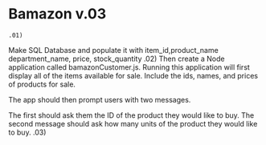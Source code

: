 # Bamazon v.03
	.01)
 Make SQL Database and populate it with item_id,product_name
department_name, price, stock_quantity 
	.02) 
Then create a Node application called bamazonCustomer.js. Running this application will first display all of the items available for sale. Include the ids, names, and prices of products for sale.

The app should then prompt users with two messages.

The first should ask them the ID of the product they would like to buy.
The second message should ask how many units of the product they would like to buy. 
	.03)
















